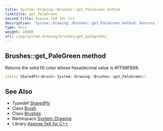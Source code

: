 ```yaml
---
title: System::Drawing::Brushes::get_PaleGreen method
linktitle: get_PaleGreen
second_title: Aspose.TeX for C++
description: 'System::Drawing::Brushes::get_PaleGreen method. Returns the solid fill color whose hexadecimal value is #FF98FB98 in C++.'
type: docs
weight: 10400
url: /cpp/system.drawing/brushes/get_palegreen/
---
```

## Brushes::get_PaleGreen method


Returns the solid fill color whose hexadecimal value is #FF98FB98.

```cpp
static SharedPtr<Brush> System::Drawing::Brushes::get_PaleGreen()
```

## See Also

* Typedef [SharedPtr](../../../system/sharedptr/)
* Class [Brush](../../brush/)
* Class [Brushes](../)
* Namespace [System::Drawing](../../)
* Library [Aspose.TeX for C++](../../../)
